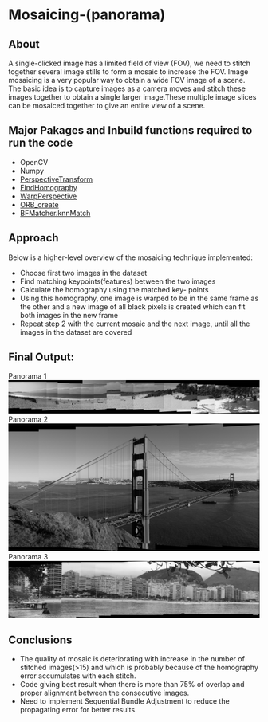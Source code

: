 # Mosaicing-(panorama)
## About
A single-clicked image has a limited field of view (FOV), we need to stitch together several image stills to form a mosaic to increase the FOV. Image mosaicing is a very popular way to obtain a wide FOV image of a scene. The basic idea is to capture images as a camera moves and stitch these images together to obtain a single larger image.These multiple image slices can be mosaiced together to give an entire view of a scene.

## Major Pakages and Inbuild functions required to run the code
* OpenCV
* Numpy
* [PerspectiveTransform](https://docs.opencv.org/2.4/modules/imgproc/doc/geometric_transformations.html)
* [FindHomography](https://docs.opencv.org/2.4/modules/calib3d/doc/camera_calibration_and_3d_reconstruction.html?highlight=find%20homography#cv2.findHomography)
* [WarpPerspective](https://docs.opencv.org/2.4/modules/imgproc/doc/geometric_transformations.html)
* [ORB_create](https://docs.opencv.org/3.0-beta/doc/py_tutorials/py_feature2d/py_matcher/py_matcher.html)
* [BFMatcher.knnMatch](https://docs.opencv.org/3.0-beta/doc/py_tutorials/py_feature2d/py_matcher/py_matcher.html)

## Approach
Below is a higher-level overview of the mosaicing technique implemented:

* Choose first two images in the dataset
* Find matching keypoints(features) between the two images
* Calculate the homography using the matched key- points
* Using this homography, one image is warped to be in the same frame as the other and a new image of all black pixels is created which can fit both images in the new frame
* Repeat step 2 with the current mosaic and the next image, until all the images in the dataset are covered

## Final Output:
Panorama 1
![Panorama 1](https://github.com/PurveshChhajed/mosaicing-panaroma/blob/master/FinalMosaic_carmel.jpg)
Panorama 2
![Panorama 2](https://github.com/PurveshChhajed/mosaicing-panaroma/blob/master/FinalMosaic_goldengate.jpg)
Panorama 3
![Panorama 3](https://github.com/PurveshChhajed/mosaicing-panaroma/blob/master/FinalMosaic_rio.jpg)

## Conclusions
* The quality of mosaic is deteriorating with increase in the number of stitched images(>15) and which is probably because of the homography error accumulates with each stitch.
* Code giving best result when there is more than 75% of overlap and proper alignment between the consecutive images.
* Need to implement Sequential Bundle Adjustment to reduce the propagating error for better results.
